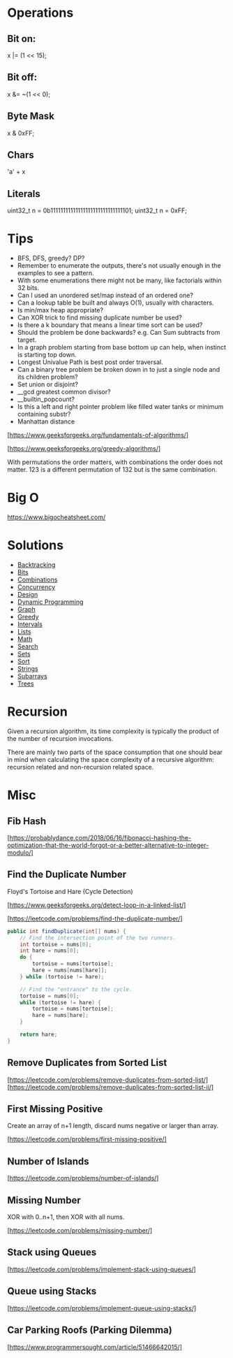 # Operations

## Bit on:

x |= (1 << 15);

## Bit off:

x &= ~(1 << 0);

## Byte Mask

x & 0xFF;

## Chars

'a' + x

## Literals

uint32_t n = 0b11111111111111111111111111111101;
uint32_t n = 0xFF;

# Tips

* BFS, DFS, greedy? DP?
* Remember to enumerate the outputs, there's not usually enough in the examples to see a pattern.
* With some enumerations there might not be many, like factorials within 32 bits.
* Can I used an unordered set/map instead of an ordered one?
* Can a lookup table be built and always O(1), usually with characters.
* Is min/max heap appropriate?
* Can XOR trick to find missing duplicate number be used?
* Is there a k boundary that means a linear time sort can be used?
* Should the problem be done backwards? e.g. Can Sum subtracts from target.
* In a graph problem starting from base bottom up can help, when instinct is starting top down.
* Longest Univalue Path is best post order traversal.
* Can a binary tree problem be broken down in to just a single node and its children problem?
* Set union or disjoint?
* __gcd greatest common divisor?
* __builtin_popcount?
* Is this a left and right pointer problem like filled water tanks or minimum containing substr?
* Manhattan distance

[https://www.geeksforgeeks.org/fundamentals-of-algorithms/]

[https://www.geeksforgeeks.org/greedy-algorithms/]

With permutations the order matters, with combinations the order does not matter. 123 is a different permutation of 132 but is the same combination.

# Big O

https://www.bigocheatsheet.com/

# Solutions

* [Backtracking](backtracking.md)
* [Bits](bits.md)
* [Combinations](combinations.md)
* [Concurrency](concurrency.md)
* [Design](design.md)
* [Dynamic Programming](dynamic.md)
* [Graph](graph.md)
* [Greedy](greedy.md)
* [Intervals](intervals.md)
* [Lists](lists.md)
* [Math](math.md)
* [Search](search.md)
* [Sets](sets.md)
* [Sort](sort.md)
* [Strings](strings.md)
* [Subarrays](subarray.md)
* [Trees](tree.md)

# Recursion

Given a recursion algorithm, its time complexity is typically the product of the number of recursion invocations.

There are mainly two parts of the space consumption that one should bear in mind when calculating the space complexity of a recursive algorithm: recursion related and non-recursion related space.

# Misc

## Fib Hash

[https://probablydance.com/2018/06/16/fibonacci-hashing-the-optimization-that-the-world-forgot-or-a-better-alternative-to-integer-modulo/]

## Find the Duplicate Number

Floyd's Tortoise and Hare (Cycle Detection)

[https://www.geeksforgeeks.org/detect-loop-in-a-linked-list/]

[https://leetcode.com/problems/find-the-duplicate-number/]

```java
public int findDuplicate(int[] nums) {
    // Find the intersection point of the two runners.
    int tortoise = nums[0];
    int hare = nums[0];
    do {
        tortoise = nums[tortoise];
        hare = nums[nums[hare]];
    } while (tortoise != hare);

    // Find the "entrance" to the cycle.
    tortoise = nums[0];
    while (tortoise != hare) {
        tortoise = nums[tortoise];
        hare = nums[hare];
    }

    return hare;
}

```

## Remove Duplicates from Sorted List

[https://leetcode.com/problems/remove-duplicates-from-sorted-list/]
[https://leetcode.com/problems/remove-duplicates-from-sorted-list-ii/]

## First Missing Positive

Create an array of n+1 length, discard nums negative or larger than array.

[https://leetcode.com/problems/first-missing-positive/]

## Number of Islands

[https://leetcode.com/problems/number-of-islands/]

## Missing Number

XOR with 0..n+1, then XOR with all nums.

[https://leetcode.com/problems/missing-number/]

## Stack using Queues

[https://leetcode.com/problems/implement-stack-using-queues/]

## Queue using Stacks

[https://leetcode.com/problems/implement-queue-using-stacks/]

## Car Parking Roofs (Parking Dilemma)

[https://www.programmersought.com/article/51466642015/]
